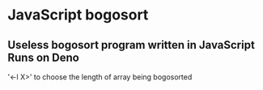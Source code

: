 # JavaScript bogosort
Useless bogosort program written in JavaScript  
Runs on Deno  
-  
'<-l X>' to choose the length of array being bogosorted
